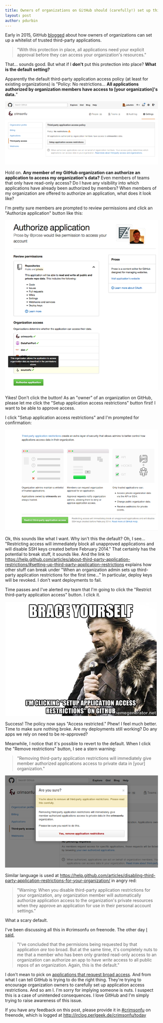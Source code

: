 ```yaml
---
title: Owners of organizations on GitHub should (carefully!) set up third-party application restrictions
layout: post
author: pdurbin
---
```

Early in 2015, GitHub [blogged](https://github.com/blog/1941-organization-approved-applications) about how owners of organizations can set up a whitelist of trusted third-party applications.

> "With this protection in place, all applications need your explicit approval before they can access your organization's resources."

That... sounds good. But what if I **don't** put this protection into place? **What is the default setting?**

Apparently the default third-party application access policy (at least for existing organizations) is "Policy: No restrictions... **All applications authorized by organization members have access to \[your organization\]'s data.**"

<img src="/images/default-third-party_application_access_policy.png">

Hold on. **Any member of my GitHub organization can authorize an application to access my organization's data?** Even members of teams that only have read-only access? Do I have any visibility into which applications have already been authorized by members? When members of my organization are offered to authorize an application, what does it look like?

I'm pretty sure members are prompted to review permissions and click an "Authorize application" button like this:

<img src="/images/public-repo-scope.png">

Yikes! Don't click the button! As an "owner" of an organization on GitHub, please let me click the "Setup application access restrictions" button first! I want to be able to approve access.

I click "Setup application access restrictions" and I'm prompted for confirmation:

<img src="/images/confirm-third-party_application_access_policy-change.png">

Ok, this sounds like what I want. Why isn't this the default? Oh, I see... "Restricting access will immediately block all unapproved applications and will disable SSH keys created before February 2014." That certainly has the potential to break stuff, it sounds like. And the link to https://help.github.com/articles/about-third-party-application-restrictions/#setting-up-third-party-application-restrictions explains how other stuff can break under "When an organization admin sets up third-party application restrictions for the first time..." In particular, deploy keys will be revoked. I don't want deployments to fail.

Time passes and I've alerted my team that I'm going to click the "Restrict third-party application access" button. I click it.

<img src="/images/brace-yourself-github.png">

Success! The policy now says "Access restricted." Phew! I feel much better. Time to make sure nothing broke. Are my deployments still working? Do any apps we rely on need to be re-approved?

Meanwhile, I notice that it's possible to revert to the default. When I click the "Remove restrictions" button, I see a stern warning:

> "Removing third-party application restrictions will immediately give member authorized applications access to private data in \[your\] organization."

<img src="/images/remove-restrictions.png">

Similar language is used at https://help.github.com/articles/disabling-third-party-application-restrictions-for-your-organization/ in angry red:

> "Warning: When you disable third-party application restrictions for your organization, any organization member will automatically authorize application access to the organization's private resources when they approve an application for use in their personal account settings."

What a scary default.

I've been discussing all this in #crimsonfu on freenode. The other day [I said](http://irclog.perlgeek.de/crimsonfu/2015-02-16#i_10124315),

> "I've concluded that the permisions being requested by that application *are* too broad. But at the same time, it's completely nuts to me that a member who has been only granted read-only access to an organization can authorize an app to have *write* access to all public repos of an organization. Again, this is the default."

I don't mean to pick on [applications that request broad access](https://github.com/prose/prose/issues/816). And from what I can tell GitHub is trying to do the right thing. They're trying to encourage organization owners to carefully set up application access restrictions. And so am I. I'm sorry for implying someone is nuts. I suspect this is a case of unintended consequences. I love GitHub and I'm simply trying to raise awareness of this issue.

If you have any feedback on this post, please provide it in [#crimsonfu](http://webchat.freenode.net/?channels=crimsonfu) on freenode, which is logged at http://irclog.perlgeek.de/crimsonfu/today
